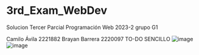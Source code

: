 # 3rd_Exam_WebDev

Solucion Tercer Parcial Programación Web 2023-2 grupo G1

Camilo Ávila 2221882
Brayan Barrera 2220097
TO-DO SENCILLO
![image](https://github.com/user-attachments/assets/9b043c20-3343-4380-b494-70f3d1dc8aa2)
![image](https://github.com/user-attachments/assets/c6599a28-97aa-42e2-a215-1f25e4ab330f)
